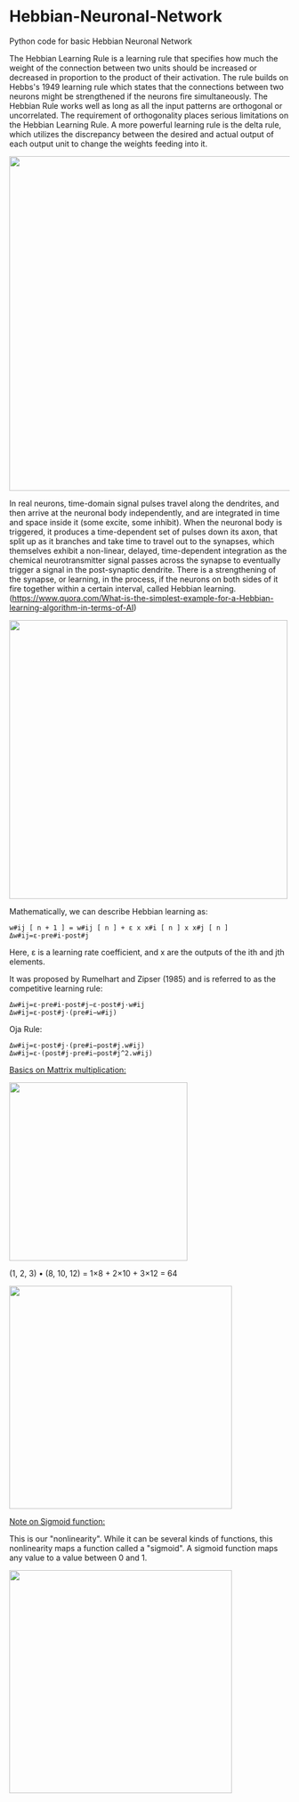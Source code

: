 # Hebbian-Neuronal-Network
Python code for basic Hebbian Neuronal Network

The Hebbian Learning Rule is a learning rule that specifies how much the weight of the connection between two units should be increased or decreased in proportion to the product of their activation. The rule builds on Hebbs's 1949 learning rule which states that the connections between two neurons might be strengthened if the neurons fire simultaneously. The Hebbian Rule works well as long as all the input patterns are orthogonal or uncorrelated. The requirement of orthogonality places serious limitations on the Hebbian Learning Rule. A more powerful learning rule is the delta rule, which utilizes the discrepancy between the desired and actual output of each output unit to change the weights feeding into it. 

<img src="https://qph.fs.quoracdn.net/main-qimg-100c2ff22d7fbed74bb52f9d4be0c6de" width="600">

In real neurons, time-domain signal pulses travel along the dendrites, and then arrive at the neuronal body independently, and are integrated in time and space inside it (some excite, some inhibit). When the neuronal body is triggered, it produces a time-dependent set of pulses down its axon, that split up as it branches and take time to travel out to the synapses, which themselves exhibit a non-linear, delayed, time-dependent integration as the chemical neurotransmitter signal passes across the synapse to eventually trigger a signal in the post-synaptic dendrite. There is a strengthening of the synapse, or learning, in the process, if the neurons on both sides of it fire together within a certain interval, called Hebbian learning. (https://www.quora.com/What-is-the-simplest-example-for-a-Hebbian-learning-algorithm-in-terms-of-AI)

<img src="https://qph.fs.quoracdn.net/main-qimg-67d44168ddd8781707551d306298a0c2" width="500">

Mathematically, we can describe Hebbian learning as:

    w#ij [ n + 1 ] = w#ij [ n ] + ε x x#i [ n ] x x#j [ n ] 
    Δw#ij=ε·pre#i·post#j

Here, ε is a learning rate coefficient, and x are the outputs of the ith and jth elements. 

It was proposed by Rumelhart and Zipser (1985) and is referred to as the competitive learning rule:

    Δw#ij=ε·pre#i·post#j−ε·post#j·w#ij
    Δw#ij=ε·post#j·(pre#i−w#ij)

Oja Rule:    
   
    Δw#ij=ε·post#j·(pre#i−post#j.w#ij)
    Δw#ij=ε·(post#j·pre#i−post#j^2.w#ij)

<u>Basics on Mattrix multiplication:</u>

<img src="https://www.mathsisfun.com/algebra/images/matrix-multiply-b.svg" width="320">

(1, 2, 3) • (8, 10, 12) = 1×8 + 2×10 + 3×12 = 64

<img src="https://www.mathsisfun.com/algebra/images/matrix-multiply-c.svg" width="400">

<u>Note on Sigmoid function:</u>

This is our "nonlinearity". While it can be several kinds of functions, this nonlinearity maps a function called a "sigmoid". A sigmoid function maps any value to a value between 0 and 1. 

<img src="https://iamtrask.github.io/img/sigmoid.png" width="400">
